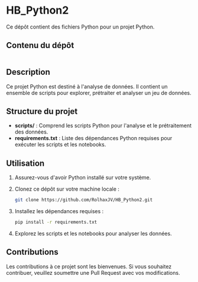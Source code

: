 # HB_Python2

Ce dépôt contient des fichiers Python pour un projet Python.

## Contenu du dépôt

```

```

## Description

Ce projet Python est destiné à l'analyse de données. Il contient un ensemble de scripts pour explorer, prétraiter et analyser un jeu de données.

## Structure du projet

- **scripts/** : Comprend les scripts Python pour l'analyse et le prétraitement des données.
- **requirements.txt** : Liste des dépendances Python requises pour exécuter les scripts et les notebooks.

## Utilisation

1. Assurez-vous d'avoir Python installé sur votre système.
2. Clonez ce dépôt sur votre machine locale :

   ```bash
   git clone https://github.com/RolhaxJV/HB_Python2.git
   ```

3. Installez les dépendances requises :

   ```bash
   pip install -r requirements.txt
   ```

4. Explorez les scripts et les notebooks pour analyser les données.

## Contributions

Les contributions à ce projet sont les bienvenues. Si vous souhaitez contribuer, veuillez soumettre une Pull Request avec vos modifications.

